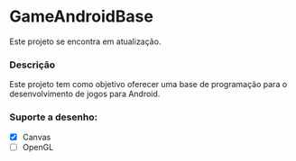 # GameAndroidBase

Este projeto se encontra em atualização.

### Descrição

Este projeto tem como objetivo oferecer uma base de programação para o desenvolvimento de jogos para Android.

### Suporte a desenho:
- [X] Canvas
- [ ] OpenGL
